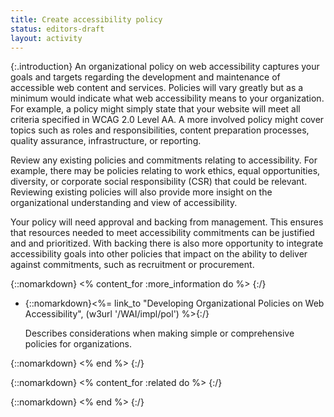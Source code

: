 ```yaml
---
title: Create accessibility policy
status: editors-draft
layout: activity
---
```


{:.introduction}
An organizational policy on web accessibility captures your goals and targets regarding the development and maintenance of accessible web content and services. Policies will vary greatly but as a minimum would indicate what web accessibility means to your organization. For example, a policy might simply state that your website will meet all criteria specified in WCAG 2.0 Level AA. A more involved policy might cover topics such as roles and responsibilities, content preparation processes, quality assurance, infrastructure, or reporting.

Review any existing policies and commitments relating to accessibility. For example, there may be policies relating to work ethics, equal opportunities, diversity, or corporate social responsibility (CSR) that could be relevant. Reviewing existing policies will also provide more insight on the organizational understanding and view of accessibility.

Your policy will need approval and backing from management. This ensures that resources needed to meet accessibility commitments can be justified and and prioritized. With backing there is also more opportunity to integrate accessibility goals into other policies that impact on the ability to deliver against commitments, such as recruitment or procurement.

{::nomarkdown}
<% content_for :more_information do %>
{:/}

* {::nomarkdown}<%= link_to "Developing Organizational Policies on Web Accessibility", (w3url '/WAI/impl/pol') %>{:/}

  Describes considerations when making simple or comprehensive policies for organizations.

{::nomarkdown}
<% end %>
{:/}

{::nomarkdown}
<% content_for :related do %>
{:/}

{::nomarkdown}
<% end %>
{:/}
